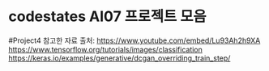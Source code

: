 # codestates AI07 프로젝트 모음

#Project4 참고한 자료 출처:
https://www.youtube.com/embed/Lu93Ah2h9XA
https://www.tensorflow.org/tutorials/images/classification
https://keras.io/examples/generative/dcgan_overriding_train_step/

